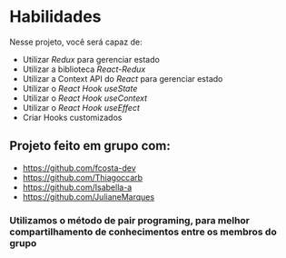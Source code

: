 # Habilidades

Nesse projeto, você será capaz de:

  - Utilizar _Redux_ para gerenciar estado
  - Utilizar a biblioteca _React-Redux_
  - Utilizar a Context API do _React_ para gerenciar estado
  - Utilizar o _React Hook useState_
  - Utilizar o _React Hook useContext_
  - Utilizar o _React Hook useEffect_
  - Criar Hooks customizados
  
  ## Projeto feito em grupo com:
  * https://github.com/fcosta-dev
  * https://github.com/Thiagoccarb
  * https://github.com/Isabella-a
  * https://github.com/JulianeMarques
  
  ### Utilizamos o método de pair programing, para melhor compartilhamento de conhecimentos entre os membros do grupo
